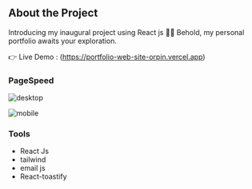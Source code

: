 <h2>About the Project</h2>

Introducing my inaugural project using React js 🌟🌟
Behold, my personal portfolio awaits your exploration.

👉 Live Demo : (https://portfolio-web-site-orpin.vercel.app)

<h3>PageSpeed</h3>

![desktop](https://github.com/KONOZGAMAL/Portfolio-WebSite/assets/107402602/53e45832-0830-45f1-8301-fa4d54d80c7c)

![mobile](https://github.com/KONOZGAMAL/Portfolio-WebSite/assets/107402602/4d1503f1-cbc0-40f3-b040-e5aa4fa4202d)

<h3>Tools</h3>
<ul>
  <li>React Js</li>
  <li>tailwind</li>
  <li>email js</li>
  <li>React-toastify</li>
</ul>

